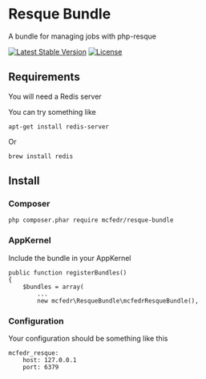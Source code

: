 # Resque Bundle

A bundle for managing jobs with php-resque

[![Latest Stable Version](https://poser.pugx.org/mcfedr/resque-bundle/v/stable.png)](https://packagist.org/packages/mcfedr/resque-bundle)
[![License](https://poser.pugx.org/mcfedr/resque-bundle/license.png)](https://packagist.org/packages/mcfedr/resque-bundle)

## Requirements

You will need a Redis server

You can try something like 

    apt-get install redis-server
    
Or
    
    brew install redis

## Install

### Composer

    php composer.phar require mcfedr/resque-bundle

### AppKernel

Include the bundle in your AppKernel

    public function registerBundles()
    {
        $bundles = array(
            ...
            new mcfedr\ResqueBundle\mcfedrResqueBundle(),

### Configuration

Your configuration should be something like this

    mcfedr_resque:
        host: 127.0.0.1
        port: 6379
